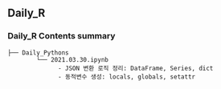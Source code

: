 ## Daily_R

### Daily_R Contents summary
```
├── Daily_Pythons
        └── 2021.03.30.ipynb
              - JSON 변환 로직 정리: DataFrame, Series, dict
              - 동적변수 생성: locals, globals, setattr
```
